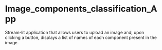 # Image_components_classification_App
Stream-lit application that allows users to upload an image and, upon clicking a button, displays a list of names of each component present in the image.
